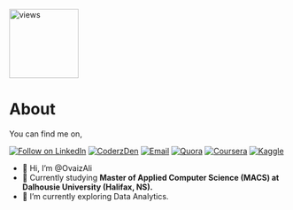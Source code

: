 <a href="https://github.com/OvaizAli"><img alt="views" title="Github views" src="https://komarev.com/ghpvc/?username=OvaizAli&style=flat-square" width="125"/></a>

<h1 align="left">About</h1>

You can find me on,

<p align="left">
  <a href="https://www.linkedin.com/in/ovaiz-ali/"><img title="Follow on LinkedIn" src="https://img.shields.io/badge/LinkedIn-0077B5?style=for-the-badge&logo=linkedin&logoColor=white"/></a>
  <a href="https://bit.ly/CoderzDen "><img title="CoderzDen" src="https://img.shields.io/badge/YouTube-FF0000?style=for-the-badge&logo=youtube&logoColor=white"/></a>
  <a href="mailto:ovaizali123@gmail.com"><img title="Email" src="https://img.shields.io/badge/Gmail-D14836?style=for-the-badge&logo=gmail&logoColor=white"/></a>
  <a href="https://www.quora.com/profile/Ovaiz-Ali"><img title="Quora" src="https://img.shields.io/badge/Quora-B92B27?style=for-the-badge&logo=quora&logoColor=fff"/></a>
  <a href="https://www.coursera.org/user/74a7f75d3bef1429e014f584adb49625"><img title="Coursera" src="https://img.shields.io/badge/Coursera-0056D2?style=for-the-badge&logo=coursera&logoColor=fff"/></a>
  <a href="https://www.kaggle.com/ovaizali"><img title="Kaggle" src="https://img.shields.io/badge/Kaggle-20BEFF?style=for-the-badge&logo=kaggle&logoColor=fff"/></a>  
  
</p>


- 👋 Hi, I’m @OvaizAli
- 🏫 Currently studying **Master of Applied Computer Science (MACS) at Dalhousie University (Halifax, NS).**
- 🌱 I’m currently exploring Data Analytics.


